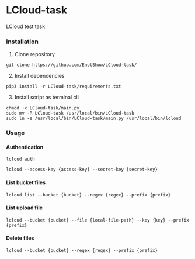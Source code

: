 # LCloud-task
LCloud test task

### Installation

1. Clone repository
```
git clone https://github.com/EnotShow/LCloud-task/
```
2. Install dependencies
```
pip3 install -r LCloud-task/requirements.txt
```
3. Install script as terminal cli
```
chmod +x LCloud-task/main.py
sudo mv -R LCloud-task /usr/local/bin/LCloud-task
sudo ln -s /usr/local/bin/LCloud-task/main.py /usr/local/bin/lcloud
```

### Usage

#### Authentication
```
lcloud auth
```
```
lcloud --access-key {access-key} --secret-key {secret-key}
```

#### List bucket files
```
lcloud list --bucket {bucket} --regex {regex} --prefix {prefix} 
```

#### List upload file
```
lcloud --bucket {bucket} --file {local-file-path} --key {key} --prefix {prefix}
```

#### Delete files
```
lcloud --bucket {bucket} --regex {regex} --prefix {prefix}
```